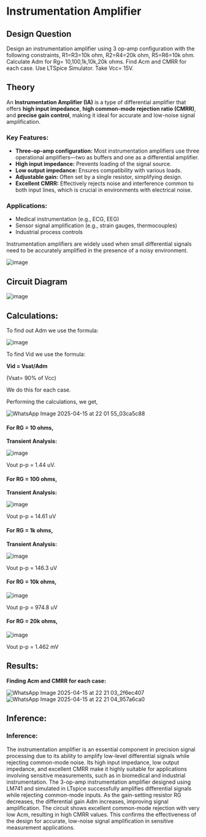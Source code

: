 # Instrumentation Amplifier

## Design Question
Design an instrumentation amplifier using 3 op-amp configuration with the following constraints, R1=R3=10k ohm, R2=R4=20k ohm, R5=R6=10k ohm. Calculate Adm for Rg= 10,100,1k,10k,20k ohms. Find Acm and CMRR for each case. Use LTSpice Simulator. Take Vcc= 15V.

## Theory
An **Instrumentation Amplifier (IA)** is a type of differential amplifier that offers **high input impedance**, **high common-mode rejection ratio (CMRR)**, and **precise gain control**, making it ideal for accurate and low-noise signal amplification.

### Key Features:
- **Three-op-amp configuration:** Most instrumentation amplifiers use three operational amplifiers—two as buffers and one as a differential amplifier.
- **High input impedance:** Prevents loading of the signal source.
- **Low output impedance:** Ensures compatibility with various loads.
- **Adjustable gain:** Often set by a single resistor, simplifying design.
- **Excellent CMRR:** Effectively rejects noise and interference common to both input lines, which is crucial in environments with electrical noise.

### Applications:
- Medical instrumentation (e.g., ECG, EEG)
- Sensor signal amplification (e.g., strain gauges, thermocouples)
- Industrial process controls

Instrumentation amplifiers are widely used when small differential signals need to be accurately amplified in the presence of a noisy environment.

![image](https://github.com/user-attachments/assets/f8cee726-1ec5-455c-bcfd-a30f9f3f79ea)

## Circuit Diagram

![image](https://github.com/user-attachments/assets/86ffc17f-4107-47b3-ad3c-d681a00af8b8)

## Calculations:

To find out Adm we use the formula:

![image](https://github.com/user-attachments/assets/3e2bfb16-51af-4437-a0ea-d17d0ba5cfe6)

To find Vid we use the formula:

**Vid = Vsat/Adm** 

(Vsat= 90% of Vcc)

We do this for each case.

Performing the calculations, we get,

![WhatsApp Image 2025-04-15 at 22 01 55_03ca5c88](https://github.com/user-attachments/assets/a6595af4-9987-4c1d-912c-29ebc4a1ce37)

#### For RG = 10 ohms,

**Transient Analysis:**

![image](https://github.com/user-attachments/assets/bb3d1771-cd8e-4238-9f87-36004cf1aa7c)

Vout p-p = 1.44 uV.

#### For RG = 100 ohms,

**Transient Analysis:**

![image](https://github.com/user-attachments/assets/b7d8323a-ecbe-46b0-8046-0fe2b5465664)

Vout p-p = 14.61 uV

#### For RG = 1k ohms,

**Transient Analysis:**

![image](https://github.com/user-attachments/assets/ccf84c65-379b-4c10-a7f3-97484a42b7bd)

Vout p-p = 146.3 uV

#### For RG = 10k ohms,

![image](https://github.com/user-attachments/assets/02634855-229b-4973-97fe-dbfccd63cf98)

Vout p-p = 974.8 uV

#### For RG = 20k ohms,

![image](https://github.com/user-attachments/assets/14bfb3b7-958a-4398-a988-92e29f656057)

Vout p-p = 1.462 mV

## Results:

**Finding Acm and CMRR for each case:**

![WhatsApp Image 2025-04-15 at 22 21 03_2f6ec407](https://github.com/user-attachments/assets/1dda7104-8a82-402c-b616-305841a93590)
![WhatsApp Image 2025-04-15 at 22 21 04_957a6ca0](https://github.com/user-attachments/assets/e935196d-b462-4b45-a1e1-8afec3234bcd)

## Inference:

### Inference:

The instrumentation amplifier is an essential component in precision signal processing due to its ability to amplify low-level differential signals while rejecting common-mode noise. Its high input impedance, low output impedance, and excellent CMRR make it highly suitable for applications involving sensitive measurements, such as in biomedical and industrial instrumentation.
The 3-op-amp instrumentation amplifier designed using LM741 and simulated in LTspice successfully amplifies differential signals while rejecting common-mode inputs. As the gain-setting resistor RG decreases, the differential gain Adm increases, improving signal amplification. The circuit shows excellent common-mode rejection with very low Acm, resulting in high CMRR values. This confirms the effectiveness of the design for accurate, low-noise signal amplification in sensitive measurement applications.
